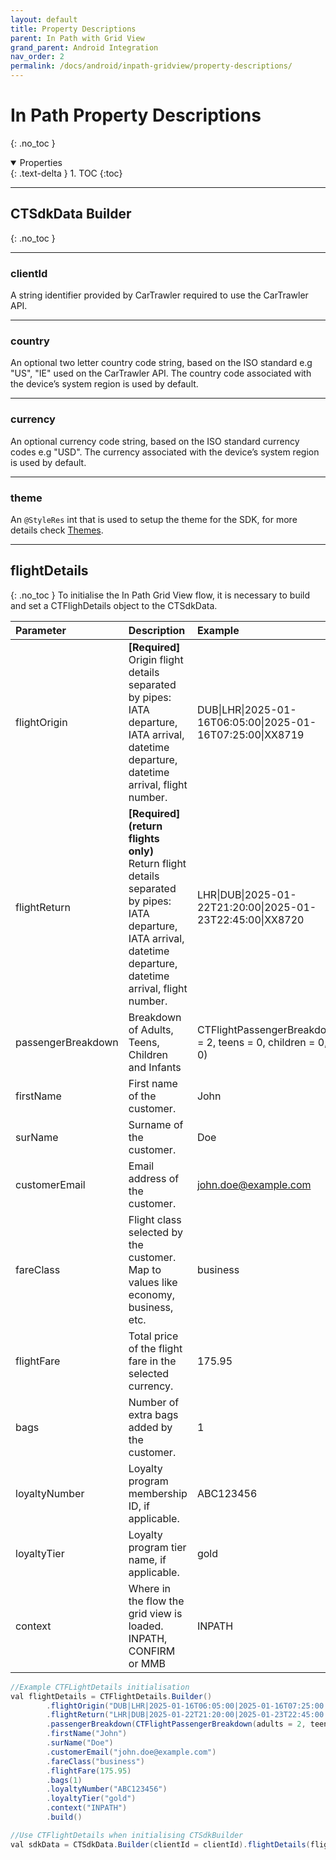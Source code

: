 ```yaml
---
layout: default
title: Property Descriptions
parent: In Path with Grid View
grand_parent: Android Integration
nav_order: 2
permalink: /docs/android/inpath-gridview/property-descriptions/
---
```


# In Path Property Descriptions
{: .no_toc }

<details open markdown="block">
  <summary>
    Properties
  </summary>
  {: .text-delta }
1. TOC
{:toc}
</details>

---

## CTSdkData Builder
{: .no_toc }

---
### clientId
A string identifier provided by CarTrawler required to use the CarTrawler API.

---
### country
An optional two letter country code string, based on the ISO standard e.g "US", "IE" used on the CarTrawler API. The country code associated with the device’s system region is used by default.

---
### currency
An optional currency code string, based on the ISO standard currency codes e.g "USD". The currency associated with the device’s system region is used by default.

---
### theme
An `@StyleRes` int that is used to setup the theme for the SDK, for more details check <a href="/docs/android/customisation/themes#styling-the-sdk-and-initialising-your-theme">Themes</a>.

---

## flightDetails
{: .no_toc }
To initialise the In Path Grid View flow, it is necessary to build and set a CTFlighDetails object to the CTSdkData.

| Parameter                | Description                                                                                                 | Example                                                                  | Type       | 
|:-------------------------|:------------------------------------------------------------------------------------------------------------|:-------------------------------------------------------------------------|------------|
| flightOrigin             | <b>[Required]</b> Origin flight details separated by pipes: IATA departure, IATA arrival, datetime departure, datetime arrival, flight number.                                                                                                        | DUB\|LHR\|2025-01-16T06:05:00\|2025-01-16T07:25:00\|XX8719               | String     |
| flightReturn             | <b>[Required] (return flights only)</b> Return flight details separated by pipes: IATA departure, IATA arrival, datetime departure, datetime arrival, flight number.                   | LHR\|DUB\|2025-01-22T21:20:00\|2025-01-23T22:45:00\|XX8720                                                                        | String    |
| passengerBreakdown       | Breakdown of Adults, Teens, Children and Infants                                                            | CTFlightPassengerBreakdown(adults = 2, teens = 0, children = 0, infants = 0) | CT Object  |
| firstName                | First name of the customer.                                                                                 | John                                             | String     |
| surName                  | Surname of the customer.                                                                         | Doe                                                      | String     |
| customerEmail            | Email address of the customer.                                                                                                | john.doe@example.com                                                                  | String     |
| fareClass                | Flight class selected by the customer. Map to values like economy, business, etc.                           | business                                                                 | String     |
| flightFare               | Total price of the flight fare in the selected currency.                                                    | 175.95                                                                   | Float     |
| bags                     | Number of extra bags added by the customer.                                                                | 1                                                                        | Integer       |
| loyaltyNumber            | Loyalty program membership ID, if applicable.                                                              | ABC123456                                                                 | String     |
| loyaltyTier              | Loyalty program tier name, if applicable.                                                                  | gold                                                                      | String     |
| context                  | Where in the flow the grid view is loaded. INPATH, CONFIRM or MMB                                          | INPATH                                                                    | String     |


```java
//Example CTFLightDetails initialisation
val flightDetails = CTFlightDetails.Builder()
        .flightOrigin("DUB|LHR|2025-01-16T06:05:00|2025-01-16T07:25:00|XX8719")
        .flightReturn("LHR|DUB|2025-01-22T21:20:00|2025-01-23T22:45:00|XX8720")
        .passengerBreakdown(CTFlightPassengerBreakdown(adults = 2, teens = 0, children = 0, infants = 0))
        .firstName("John")
        .surName("Doe")
        .customerEmail("john.doe@example.com")
        .fareClass("business")
        .flightFare(175.95)
        .bags(1)
        .loyaltyNumber("ABC123456")
        .loyaltyTier("gold")
        .context("INPATH")
        .build()

//Use CTFlightDetails when initialising CTSdkBuilder
val sdkData = CTSdkData.Builder(clientId = clientId).flightDetails(flightDetails).build()
```
